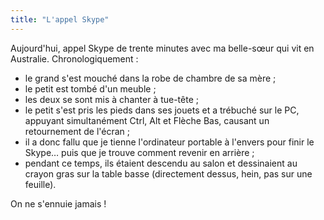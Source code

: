 ```yaml
---
title: "L'appel Skype"
---
```


Aujourd'hui, appel Skype de trente minutes avec ma belle-sœur qui vit en Australie. Chronologiquement :

- le grand s'est mouché dans la robe de chambre de sa mère ;
- le petit est tombé d'un meuble ;
- les deux se sont mis à chanter à tue-tête ;
- le petit s'est pris les pieds dans ses jouets et a trébuché sur le PC, appuyant simultanément Ctrl, Alt et Flèche Bas, causant un retournement de l'écran ;
- il a donc fallu que je tienne l'ordinateur portable à l'envers pour finir le Skype… puis que je trouve comment revenir en arrière ;
- pendant ce temps, ils étaient descendu au salon et dessinaient au crayon gras sur la table basse (directement dessus, hein, pas sur une feuille).

On ne s'ennuie jamais !
